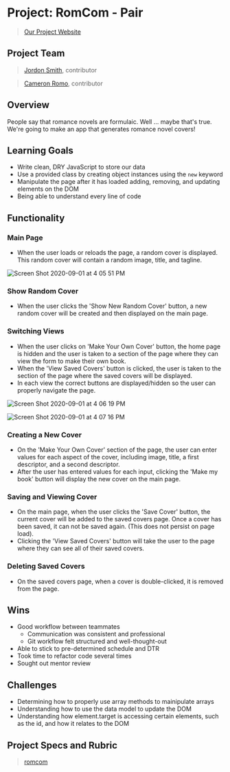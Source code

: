 # Project: RomCom - Pair

>[Our Project Website](https://cameronromo.github.io/romcom/)

## Project Team 

>[Jordon Smith](https://github.com/jdxsmith), contributor

>[Cameron Romo](https://github.com/cameronRomo), contributor

## Overview

People say that romance novels are formulaic. Well ... maybe that's true. We're going to make an app that generates romance novel covers!

## Learning Goals

* Write clean, DRY JavaScript to store our data
* Use a provided class by creating object instances using the `new` keyword
* Manipulate the page after it has loaded adding, removing, and updating elements on the DOM
* Being able to understand every line of code

## Functionality

### Main Page

* When the user loads or reloads the page, a random cover is displayed.  This random cover will contain a random image, title, and tagline.

![Screen Shot 2020-09-01 at 4 05 51 PM](https://user-images.githubusercontent.com/67242223/91911723-e9b91500-ec6e-11ea-9756-bf59ebf2a614.png)

### Show Random Cover

* When the user clicks the 'Show New Random Cover' button, a new random cover will be created and then displayed on the main page.

### Switching Views

* When the user clicks on 'Make Your Own Cover' button, the home page is hidden and the user is taken to a section of the page where they can view the form to make their own book.  
* When the 'View Saved Covers' button is clicked, the user is taken to the section of the page where the saved covers will be displayed.
* In each view the correct buttons are displayed/hidden so the user can properly navigate the page.

![Screen Shot 2020-09-01 at 4 06 19 PM](https://user-images.githubusercontent.com/67242223/91911848-25ec7580-ec6f-11ea-8321-b1c1c05dea67.png)

![Screen Shot 2020-09-01 at 4 07 16 PM](https://user-images.githubusercontent.com/67242223/91911901-43214400-ec6f-11ea-966f-2502ddbd6f9f.png)

### Creating a New Cover

* On the 'Make Your Own Cover' section of the page, the user can enter values for each aspect of the cover, including image, title, a first descriptor, and a second descriptor.
* After the user has entered values for each input, clicking the 'Make my book' button will display the new cover on the main page.

### Saving and Viewing Cover

* On the main page, when the user clicks the 'Save Cover' button, the current cover will be added to the saved covers page. Once a cover has been saved, it can not be saved again. (This does not persist on page load).
* Clicking the 'View Saved Covers' button will take the user to the page where they can see all of their saved covers.

### Deleting Saved Covers

* On the saved covers page, when a cover is double-clicked, it is removed from the page.

## Wins

* Good workflow between teammates
    - Communication was consistent and professional
    - Git workflow felt structured and well-thought-out
* Able to stick to pre-determined schedule and DTR
* Took time to refactor code several times
* Sought out mentor review

## Challenges

* Determining how to properly use array methods to mainipulate arrays
* Understanding how to use the data model to update the DOM
* Understanding how element.target is accessing certain elements, such as the id, and how it relates to the DOM

## Project Specs and Rubric

>[romcom](https://frontend.turing.io/projects/module-1/romcom-pair.html)

